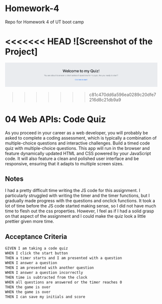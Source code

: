 # Homework-4
Repo for Homework 4 of UT boot camp

<<<<<<< HEAD
![Screenshot of the Project]
=======
![Screenshot of the Project](https://github.com/jdstroup10/Homework-4/blob/master/Screen%20Shot%202020-03-24%20at%209.55.09%20PM.png)
>>>>>>> c81c470dd6a596ea0289c20dfe7216d8c21db9a9

# 04 Web APIs: Code Quiz

As you proceed in your career as a web developer, you will probably be asked to complete a coding assessment, which is typically a combination of multiple-choice questions and interactive challenges. Build a timed code quiz with multiple-choice questions. This app will run in the browser and feature dynamically updated HTML and CSS powered by your JavaScript code. It will also feature a clean and polished user interface and be responsive, ensuring that it adapts to multiple screen sizes.

## Notes

I had a pretty difficult time writing the JS code for this assignment. I particularly struggled with writing the timer and the timer functions, but I gradually made progress with the questions and onclick functions. It took a lot of time before the JS code started making sense, so I did not have much time to flesh out the css properties. However, I feel as if I had a solid grasp on that aspect of the assignment and I could make the quiz look a little prettier given more time. 



## Acceptance Criteria

```
GIVEN I am taking a code quiz
WHEN I click the start button
THEN a timer starts and I am presented with a question
WHEN I answer a question
THEN I am presented with another question
WHEN I answer a question incorrectly
THEN time is subtracted from the clock
WHEN all questions are answered or the timer reaches 0
THEN the game is over
WHEN the game is over
THEN I can save my initials and score
```




